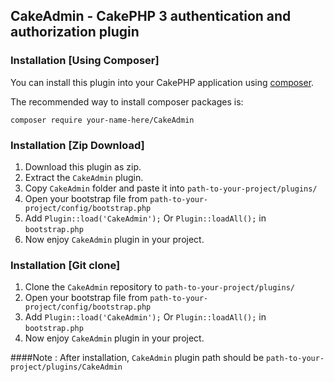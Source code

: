 ## CakeAdmin - CakePHP 3 authentication and authorization plugin

### Installation [Using Composer]

You can install this plugin into your CakePHP application using [composer](http://getcomposer.org).

The recommended way to install composer packages is:

```
composer require your-name-here/CakeAdmin
```
### Installation [Zip Download]

1. Download this plugin as zip.
2. Extract the `CakeAdmin` plugin.
3. Copy `CakeAdmin` folder and paste it into `path-to-your-project/plugins/`
4. Open your bootstrap file from `path-to-your-project/config/bootstrap.php`
5. Add `Plugin::load('CakeAdmin');` Or `Plugin::loadAll();` in `bootstrap.php`
6. Now enjoy `CakeAdmin` plugin in your project.

### Installation [Git clone]

1. Clone the `CakeAdmin` repository to `path-to-your-project/plugins/`
2. Open your bootstrap file from `path-to-your-project/config/bootstrap.php`
3. Add `Plugin::load('CakeAdmin');` Or `Plugin::loadAll();` in `bootstrap.php`
4. Now enjoy `CakeAdmin` plugin in your project.

####Note : After installation, `CakeAdmin` plugin path should be `path-to-your-project/plugins/CakeAdmin`